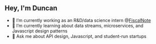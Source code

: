 ## Hey, I'm Duncan

- 🔨 I’m currently working as an R&D/data science intern @[FiscalNote](https://fiscalnote.com)
- 🌱 I’m currently learning about data streams, microservices, and Javascript design patterns
- 💬 Ask me about API design, Javascript, and student-run startups 
